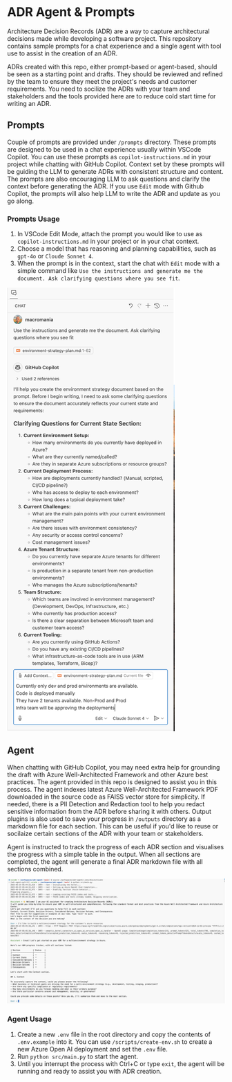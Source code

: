# ADR Agent & Prompts

Architecture Decision Records (ADR) are a way to capture architectural decisions made while developing a software project. This repository contains sample prompts for a chat experience and a single agent with tool use to assist in the creation of an ADR.

ADRs created with this repo, either prompt-based or agent-based, should be seen as a starting point and drafts. They should be reviewed and refined by the team to ensure they meet the project's needs and customer requirements. You need to socilize the ADRs with your team and stakeholders and the tools provided here are to reduce cold start time for writing an ADR.

## Prompts

Couple of prompts are provided under `/prompts` directory. These prompts are designed to be used in a chat experience usually within VSCode Copilot. You can use these prompts as `copilot-instructions.md` in your project while chatting with GitHub Copilot. Context set by these prompts will be guiding the LLM to generate ADRs with consistent structure and content. The prompts are also encouraging LLM to ask questions and clarify the context before generating the ADR. If you use `Edit` mode with Github Copilot, the prompts will also help LLM to write the ADR and update as you go along.

### Prompts Usage

1. In VSCode Edit Mode, attach the prompt you would like to use as `copilot-instructions.md` in your project or in your chat context.
2. Choose a model that has reasoning and planning capabilities, such as `gpt-4o` or `Cloude Sonnet 4`.
3. When the prompt is in the context, start the chat with `Edit` mode with a simple command like `Use the instructions and generate me the document. Ask clarifying questions where you see fit`.

![prompt-example](./images/environment-strategy-example.png)

## Agent

When chatting with GitHub Copilot, you may need extra help for grounding the draft with Azure Well-Architected Framework and other Azure best practices. The agent provided in this repo is designed to assist you in this process. The agent indexes latest Azure Well-Architected Framework PDF downloaded in the source code as FAISS vector store for simplicity. If needed, there is a PII Detection and Redaction tool to help you redact sensitive information from the ADR before sharing it with others. Output plugins is also used to save your progress in `/outputs` directory as a markdown file for each section. This can be useful if you'd like to reuse or socilaize certain sections of the ADR with your team or stakeholders.

Agent is instructed to track the progress of each ADR section and visualises the progress with a simple table in the output. When all sections are completed, the agent will generate a final ADR markdown file with all sections combined. 

![agent-example](./images/agent-example.png)

### Agent Usage

1. Create a new `.env` file in the root directory and copy the contents of `.env.example` into it. You can use `/scripts/create-env.sh` to create a new Azure Open AI deployment and set the `.env` file.
2. Run `python src/main.py` to start the agent.
3. Until you interrupt the process with Ctrl+C or type `exit`, the agent will be running and ready to assist you with ADR creation.